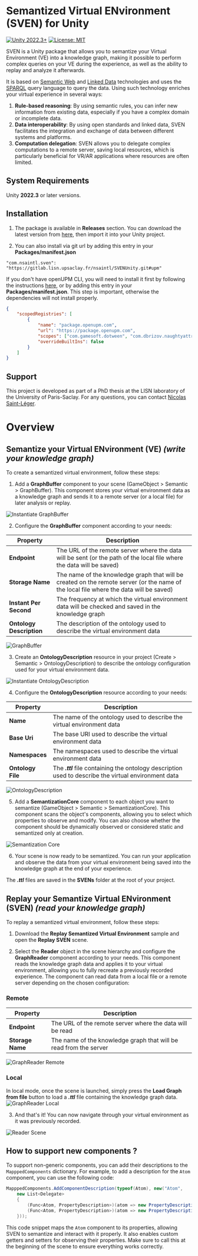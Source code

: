 # Semantized Virtual ENvironment (SVEN) for Unity

[![Unity 2022.3+](https://img.shields.io/badge/unity-2022.3%2B-blue.svg)](https://unity3d.com/get-unity/download)
[![License: MIT](https://img.shields.io/badge/License-MIT-brightgreen.svg)](https://gitlab.lisn.upsaclay.fr/nsaintl/SVENUnity/-/blob/main/LICENSE)

SVEN is a Unity package that allows you to semantize your Virtual Environment (VE) into a knowledge graph, making it possible to perform complex queries on your VE during the experience, as well as the ability to replay and analyze it afterwards.

It is based on [Semantic Web](https://en.wikipedia.org/wiki/Semantic_Web) and [Linked Data](https://en.wikipedia.org/wiki/Linked_data) technologies and uses the [SPARQL](https://en.wikipedia.org/wiki/SPARQL) query language to query the data. Using such technology enriches your virtual experience in several ways:

1. **Rule-based reasoning**: By using semantic rules, you can infer new information from existing data, especially if you have a complex domain or incomplete data.
2. **Data interoperability**: By using open standards and linked data, SVEN facilitates the integration and exchange of data between different systems and platforms.
3. **Computation delegation**: SVEN allows you to delegate complex computations to a remote server, saving local resources, which is particularly beneficial for VR/AR applications where resources are often limited.

## System Requirements

Unity **2022.3** or later versions.

## Installation

1. The package is available in **Releases** section. You can download the latest version from [here](https://gitlab.lisn.upsaclay.fr/nsaintl/SVENUnity/-/releases/permalink/latest), then import it into your Unity project.

2. You can also install via git url by adding this entry in your **Packages/manifest.json**

```
"com.nsaintl.sven": "https://gitlab.lisn.upsaclay.fr/nsaintl/SVENUnity.git#upm"
```

If you don't have openUPM CLI, you will need to install it first by following the instructions [here](https://openupm.com/docs/getting-started.html), or by adding this entry in your **Packages/manifest.json**. This step is important, otherwise the dependencies will not install properly.

```json
{
    "scopedRegistries": [
        {
            "name": "package.openupm.com",
            "url": "https://package.openupm.com",
            "scopes": ["com.gamesoft.dotween", "com.dbrizov.naughtyattributes"],
            "overrideBuiltIns": false
        }
    ]
}
```

## Support

This project is developed as part of a PhD thesis at the LISN laboratory of the University of Paris-Saclay. For any questions, you can contact [Nicolas Saint-Léger](mailto:nicolas.saint-leger@universite-paris-saclay.fr).

# Overview

## Semantize your Virtual ENvironment (VE) _(write your knowledge graph)_

To create a semantized virtual environment, follow these steps:

1. Add a **GraphBuffer** component to your scene (GameObject > Semantic > GraphBuffer). This component stores your virtual environment data as a knowledge graph and sends it to a remote server (or a local file) for later analysis or replay.

![Instantiate GraphBuffer](./Assets/com.nsaintl.sven/Documentation~/instantiate_graphbuffer.png)

2. Configure the **GraphBuffer** component according to your needs:

| Property                 | Description                                                                                                                            |
| ------------------------ | -------------------------------------------------------------------------------------------------------------------------------------- |
| **Endpoint**             | The URL of the remote server where the data will be sent (or the path of the local file where the data will be saved)                  |
| **Storage Name**         | The name of the knowledge graph that will be created on the remote server (or the name of the local file where the data will be saved) |
| **Instant Per Second**   | The frequency at which the virtual environment data will be checked and saved in the knowledge graph                                   |
| **Ontology Description** | The description of the ontology used to describe the virtual environment data                                                          |

![GraphBuffer](./Assets/com.nsaintl.sven/Documentation~/graphbuffer.png)

3. Create an **OntologyDescription** resource in your project (Create > Semantic > OntologyDescription) to describe the ontology configuration used for your virtual environment data.

![Instantiate OntologyDescription](./Assets/com.nsaintl.sven/Documentation~/instantiate_ontologydescription.png)

4. Configure the **OntologyDescription** resource according to your needs:

| Property          | Description                                                                                           |
| ----------------- | ----------------------------------------------------------------------------------------------------- |
| **Name**          | The name of the ontology used to describe the virtual environment data                                |
| **Base Uri**      | The base URI used to describe the virtual environment data                                            |
| **Namespaces**    | The namespaces used to describe the virtual environment data                                          |
| **Ontology File** | The **_.ttl_** file containing the ontology description used to describe the virtual environment data |

![OntologyDescription](./Assets/com.nsaintl.sven/Documentation~/ontologydescription.png)

5. Add a **SemantizationCore** component to each object you want to semantize (GameObject > Semantic > SemantizationCore). This component scans the object's components, allowing you to select which properties to observe and modify. You can also choose whether the component should be dynamically observed or considered static and semantized only at creation.

![Semantization Core](./Assets/com.nsaintl.sven/Documentation~/semantizationcore.png)

6. Your scene is now ready to be semantized. You can run your application and observe the data from your virtual environment being saved into the knowledge graph at the end of your experience.

The **_.ttl_** files are saved in the **SVENs** folder at the root of your project.

## Replay your Semantize Virtual ENvironment (SVEN) _(read your knowledge graph)_

To replay a semantized virtual environment, follow these steps:

1. Download the **Replay Semantized Virtual Environment** sample and open the **Replay SVEN** scene.

2. Select the **Reader** object in the scene hierarchy and configure the **GraphReader** component according to your needs. This component reads the knowledge graph data and applies it to your virtual environment, allowing you to fully recreate a previously recorded experience. The component can read data from a local file or a remote server depending on the chosen configuration:

### Remote

| Property         | Description                                                       |
| ---------------- | ----------------------------------------------------------------- |
| **Endpoint**     | The URL of the remote server where the data will be read          |
| **Storage Name** | The name of the knowledge graph that will be read from the server |

![GraphReader Remote](./Assets/com.nsaintl.sven/Documentation~/graphreader_remote.png)

### Local

In local mode, once the scene is launched, simply press the **Load Graph from file** button to load a **_.ttl_** file containing the knowledge graph data.
![GraphReader Local](./Assets/com.nsaintl.sven/Documentation~/graphreader_local.png)

3. And that's it! You can now navigate through your virtual environment as it was previously recorded.

![Reader Scene](./Assets/com.nsaintl.sven/Documentation~/reader_scene.png)

## How to support new components ?

To support non-generic components, you can add their descriptions to the `MapppedComponents` dictionary. For example, to add a description for the `Atom` component, you can use the following code:

```csharp
MapppedComponents.AddComponentDescription(typeof(Atom), new("Atom",
    new List<Delegate>
    {
        (Func<Atom, PropertyDescription>)(atom => new PropertyDescription("enabled", () => atom, value => atom.enabled = value.ToString() == "true", 1)),
        (Func<Atom, PropertyDescription>)(atom => new PropertyDescription("atomType", () => atom, value => atom.type = value.ToString(), 1)),
    }));
```

This code snippet maps the `Atom` component to its properties, allowing SVEN to semantize and interact with it properly. It also enables custom getters and setters for observing their properties. Make sure to call this at the beginning of the scene to ensure everything works correctly.
